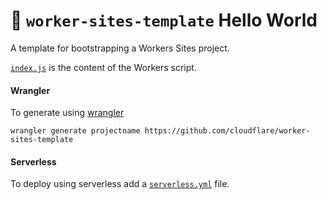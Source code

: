 # 👷 `worker-sites-template` Hello World

A template for bootstrapping a Workers Sites project.

[`index.js`](https://github.com/cloudflare/worker-sites-template/blob/master/index.js) is the content of the Workers script.

#### Wrangler

To generate using [wrangler](https://github.com/cloudflare/wrangler)

```
wrangler generate projectname https://github.com/cloudflare/worker-sites-template
```

#### Serverless

To deploy using serverless add a [`serverless.yml`](https://serverless.com/framework/docs/providers/cloudflare/) file.
